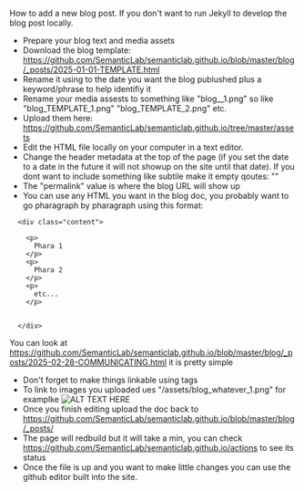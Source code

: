 

How to add a new blog post. If you don't want to run Jekyll to develop the blog post locally. 

* Prepare your blog text and media assets
* Download the blog template: https://github.com/SemanticLab/semanticlab.github.io/blob/master/blog/_posts/2025-01-01-TEMPLATE.html
* Rename it using to the date you want the blog publushed plus a keyword/phrase to help identifiy it
* Rename your media assests to something like "blog_<phrase>_1.png" so like "blog_TEMPLATE_1.png" "blog_TEMPLATE_2.png" etc.
* Upload them here: https://github.com/SemanticLab/semanticlab.github.io/tree/master/assets
* Edit the HTML file locally on your computer in a text editor.
* Change the header metadata at the top of the page (if you set the date to a date in the future it will not showup on the site until that date). If you dont want to include something like subtile make it empty qoutes: ""
* The "permalink" value is where the blog URL will show up
* You can use any HTML you want in the blog doc, you probably want to go pharagraph by pharagraph using this format:

```
  <div class="content">

    <p>
      Phara 1
    </p>
    <p>
      Phara 2
    </p>    
    <p>
      etc...
    </p>


  </div>
```
You can look at https://github.com/SemanticLab/semanticlab.github.io/blob/master/blog/_posts/2025-02-28-COMMUNICATING.html it is pretty simple

* Don't forget to make things linkable using <a href=""></a> tags
* To link to images you uploaded ues "/assets/blog_whatever_1.png" for examplke <img src="/assets/blog_whatever_1.png" alt="ALT TEXT HERE"/>
* Once you finish editing upload the doc back to https://github.com/SemanticLab/semanticlab.github.io/blob/master/blog/_posts/
* The page will redbuild but it will take a min, you can check https://github.com/SemanticLab/semanticlab.github.io/actions to see its status
* Once the file is up and you want to make little changes you can use the github editor built into the site.

